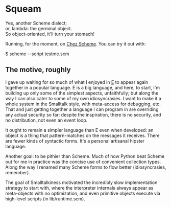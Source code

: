 # Squeam

Yes, another Scheme dialect;  
or, lambda: the germinal object.  
So object-oriented, it'll turn your stomach!  

Running, for the moment, on [Chez Scheme](https://github.com/cisco/ChezScheme).
You can try it out with:

$ scheme --script testme.scm


## The motive, roughly

I gave up waiting for so much of what I enjoyed in
[E](http://erights.org/) to appear again together in a popular
language. E is a big language, and here, to start, I'm building up
only some of the simplest aspects, unfaithfully; but along the way I
can also cater to some of my own idiosyncrasies. I want to make it a
whole system in the Smalltalk style, with meta-access for debugging,
etc. That and just getting together a language I can program in are
overriding any actual security so far: despite the inspiration, there
is no security, and no distribution, not even an event loop.

It ought to remain a simpler language than E even when developed: an
object is a thing that pattern-matches on the messages it
receives. There are fewer kinds of syntactic forms. It's a personal
artisanal hipster language.

Another goal: to be pithier than Scheme. Much of how Python beat
Scheme out for me in practice was the concise use of convenient
collection types. Along the way I renamed many Scheme forms to flow
better (idiosyncrasies, remember).

The goal of Smalltalkiness motivated the incredibly slow
implementation strategy to start with, where the interpreter internals
always appear as meta-objects with no optimization, and even primitive
objects execute via high-level scripts (in lib/runtime.scm).
